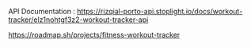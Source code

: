 API Documentation :
https://rizqial-porto-api.stoplight.io/docs/workout-tracker/elz1nohtgf3z2-workout-tracker-api

https://roadmap.sh/projects/fitness-workout-tracker
